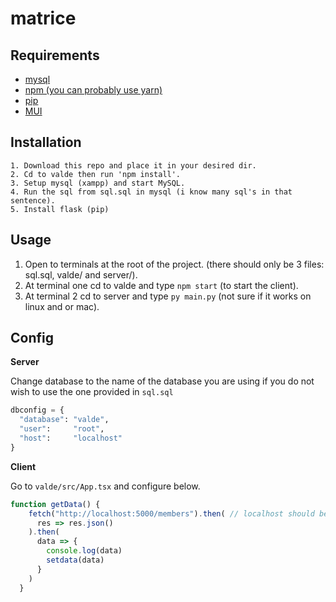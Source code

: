 # matrice

## Requirements
* [mysql](https://sourceforge.net/projects/xampp/files/XAMPP%20Windows/8.2.0/xampp-windows-x64-8.2.0-0-VS16-installer.exe/download)
* [npm (you can probably use yarn)](https://www.npmjs.com/)
* [pip](https://pip.pypa.io/en/stable/installation/)
* [MUI](https://mui.com/material-ui/getting-started/installation/)


## Installation
```
1. Download this repo and place it in your desired dir.
2. Cd to valde then run 'npm install'.
3. Setup mysql (xampp) and start MySQL.
4. Run the sql from sql.sql in mysql (i know many sql's in that sentence).
5. Install flask (pip)
```

## Usage
1. Open to terminals at the root of the project. (there should only be 3 files: sql.sql, valde/ and server/).
2. At terminal one cd to valde and type `npm start` (to start the client).
3. At terminal 2 cd to server and type `py main.py` (not sure if it works on linux and or mac).

## Config
**Server**

Change database to the name of the database you are using if you do not wish to use the one provided in `sql.sql`
```python
dbconfig = {
  "database": "valde",
  "user":     "root",
  "host":     "localhost"
}
```

**Client**

Go to `valde/src/App.tsx` and configure below.
```typescript
function getData() {
    fetch("http://localhost:5000/members").then( // localhost should be the server ip if you are not using your not testing on a local machine.
      res => res.json()
    ).then(
      data => {
        console.log(data)
        setdata(data)
      }
    )
  }
```
